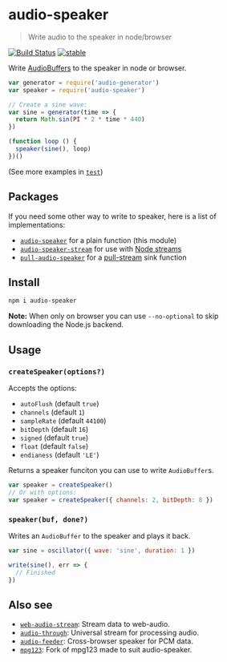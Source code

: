 
# audio-speaker

> Write audio to the speaker in node/browser

[![Build Status](https://api.travis-ci.org/audiojs/audio-speaker.svg?branch=release-2.0)](https://travis-ci.org/audiojs/audio-speaker) [![stable](http://badges.github.io/stability-badges/dist/stable.svg)](http://github.com/badges/stability-badges)

Write [AudioBuffers](https://github.com/audiojs/audio-buffer) to the speaker in node or browser.

```js
var generator = require('audio-generator')
var speaker = require('audio-speaker')

// Create a sine wave:
var sine = generator(time => {
  return Math.sin(PI * 2 * time * 440)
})

(function loop () {
  speaker(sine(), loop)
})()
```

(See more examples in [`test`](test.js))

## Packages

If you need some other way to write to speaker, here is a list of implementations:

 - [`audio-speaker`](https://github.com/audiojs/audio-speaker) for a plain function (this module)
 - [`audio-speaker-stream`](https://github.com/audiojs/audio-speaker-stream) for use with [Node streams](https://nodejs.org/api/stream.html)
 - [`pull-audio-speaker`](https://github.com/audiojs/pull-audio-speaker) for a [pull-stream](https://github.com/pull-stream/pull-stream) sink function

## Install

```sh
npm i audio-speaker
```

**Note:** When only on browser you can use `--no-optional` to skip downloading the Node.js backend.

## Usage

### `createSpeaker(options?)`

Accepts the options:

 - `autoFlush` (default `true`)
 - `channels` (default `1`)
 - `sampleRate` (default `44100`)
 - `bitDepth` (default `16`)
 - `signed` (default `true`)
 - `float` (default `false`)
 - `endianess` (default `'LE'`)

Returns a speaker funciton you can use to write `AudioBuffer`s. 

```js
var speaker = createSpeaker()
// Or with options:
var speaker = createSpeaker({ channels: 2, bitDepth: 8 })
```

### `speaker(buf, done?)`

Writes an `AudioBuffer` to the speaker and plays it back.

```js
var sine = oscillator({ wave: 'sine', duration: 1 })

write(sine(), err => {
  // Finished
})
```

## Also see

 - [`web-audio-stream`](https://github.com/audiojs/web-audio-stream): Stream data to web-audio.<br/>
 - [`audio-through`](http://npmjs.org/package/audio-through): Universal stream for processing audio.<br/>
 - [`audio-feeder`](https://github.com/brion/audio-feeder): Cross-browser speaker for PCM data.<br/>
 - [`mpg123`](https://github.com/audiojs/mpg123): Fork of mpg123 made to suit audio-speaker.<br/>

